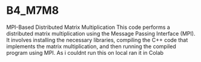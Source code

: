 # B4_M7M8
 MPI-Based Distributed Matrix Multiplication
This code performs a distributed matrix multiplication using the Message Passing Interface (MPI). It involves installing the necessary libraries, compiling the C++ code that implements the matrix multiplication, and then running the compiled program using MPI.
As i couldnt run this on local ran it in Colab 
